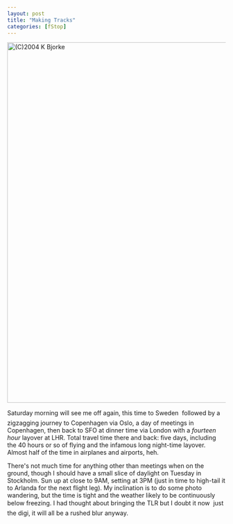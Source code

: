 ```yaml
---
layout: post
title: "Making Tracks"
categories: [fStop]
---
```

<img src="/pix2004/tracks.jpg" width=807 height=832 border=0 title="(C)2004 K Bjorke">

Saturday morning will see me off again, this time to Sweden &#151; followed by a zigzagging journey to Copenhagen via Oslo, a day of meetings in Copenhagen, then back to SFO at dinner time via London with a <i>fourteen hour</i> layover at LHR. Total travel time there and back: five days, including the 40 hours or so of flying and the infamous long night-time layover. Almost half of the time in airplanes and airports, heh.

There's not much time for anything other than meetings when on the ground, though I should have a small slice of daylight on Tuesday in Stockholm. Sun up at close to 9AM, setting at 3PM (just in time to high-tail it to Arlanda for the next flight leg). My inclination is to do some photo wandering, but the time is tight and the weather likely to be continuously below freezing. I had thought about bringing the TLR but I doubt it now &#151; just the digi, it will all be a rushed blur anyway. 
